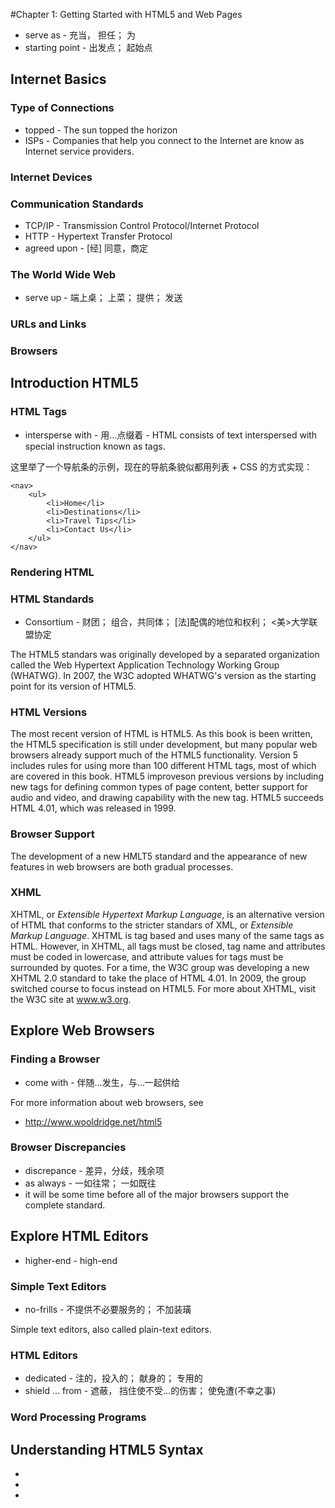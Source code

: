 #Chapter 1: Getting Started with HTML5 and Web Pages

 * serve as - 充当， 担任； 为
 * starting point - 出发点； 起始点

## Internet Basics

### Type of Connections

 * topped - The sun topped the horizon
 * ISPs - Companies that help you connect to the Internet are know as Internet service providers.

### Internet Devices

### Communication Standards

 * TCP/IP - Transmission Control Protocol/Internet Protocol
 * HTTP - Hypertext Transfer Protocol
 * agreed upon - [经] 同意，商定

### The World Wide Web

 * serve up - 端上桌； 上菜； 提供； 发送

### URLs and Links

### Browsers

## Introduction HTML5

### HTML Tags

 * intersperse with - 用…点缀着 - HTML consists of text interspersed with special instruction known as tags.

这里举了一个导航条的示例，现在的导航条貌似都用列表 + CSS 的方式实现：

	<nav>
		<ul>
			<li>Home</li>
			<li>Destinations</li>
			<li>Travel Tips</li>
			<li>Contact Us</li>
		</ul>
	</nav>

### Rendering HTML

### HTML Standards

 * Consortium - 财团； 组合，共同体； [法]配偶的地位和权利； <美>大学联盟协定

The HTML5 standars was originally developed by a separated organization called the Web Hypertext Application Technology Working Group (WHATWG). In 2007, the W3C adopted WHATWG's version as the starting point for its version of HTML5.

### HTML Versions
The most recent version of HTML is HTML5. As this book is been written, the HTML5 specification is still under development, but many popular web browsers already support much of the HTML5 functionality. Version 5 includes rules for using more than 100 different HTML tags, most of which are covered in this book. HTML5 improveson previous versions by including new tags for defining common types of page content, better support for audio and video, and drawing capability with the new <canvas> tag. HTML5 succeeds HTML 4.01, which was released in 1999.

### Browser Support
The development of a new HMLT5 standard and the appearance of new features in web browsers are both gradual processes.

### XHML
XHTML, or *Extensible Hypertext Markup Language*, is an alternative version of HTML that conforms to the stricter standars of XML, or *Extensible Markup Language*. XHTML is tag based and uses many of the same tags as HTML. However, in XHTML, all tags must be closed, tag name and attributes must be coded in lowercase, and attribute values for tags must be surrounded by quotes. For a time, the W3C group was developing a new XHTML 2.0 standard to take the place of HTML 4.01. In 2009, the group switched course to focus instead on HTML5. For more about XHTML, visit the W3C site at www.w3.org.

## Explore Web Browsers

### Finding a Browser

 * come with - 伴随…发生，与…一起供给

For more information about web browsers, see 

 * http://www.wooldridge.net/html5

### Browser Discrepancies

 * discrepance - 差异，分歧，残余项
 * as always - 一如往常； 一如既往
 * it will be some time before all of the major browsers support the complete standard.

## Explore HTML Editors

 * higher-end - high-end

### Simple Text Editors

 * no-frills - 不提供不必要服务的； 不加装璜

Simple text editors, also called plain-text editors.

### HTML Editors

 * dedicated - 注的，投入的； 献身的； 专用的
 * shield ... from - 遮蔽， 挡住使不受…的伤害； 使免遭(不幸之事)

### Word Processing Programs

## Understanding HTML5 Syntax

 * 
 * 
 * 
